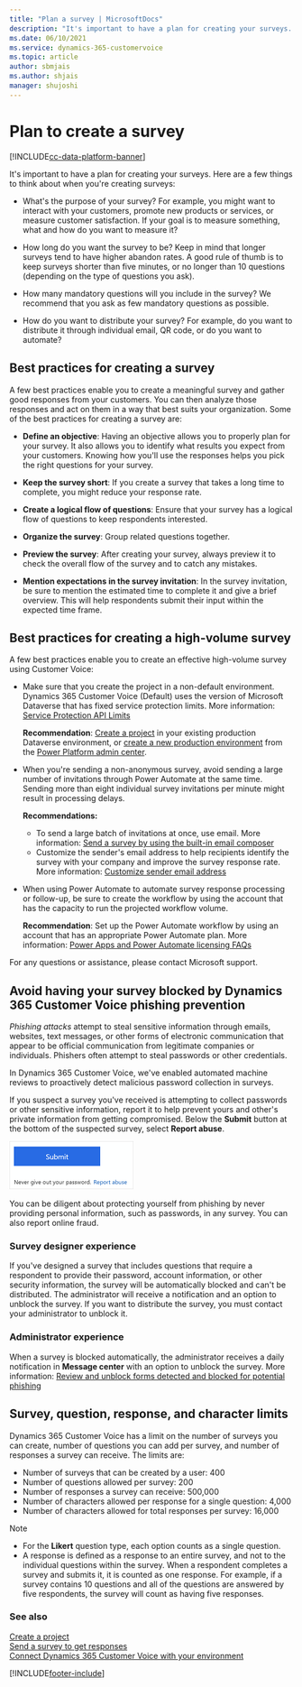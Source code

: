```yaml
---
title: "Plan a survey | MicrosoftDocs"
description: "It's important to have a plan for creating your surveys. This topic explains how to plan a survey with Customer Voice."
ms.date: 06/10/2021
ms.service: dynamics-365-customervoice
ms.topic: article
author: sbmjais
ms.author: shjais
manager: shujoshi
---
```


# Plan to create a survey

[!INCLUDE[cc-data-platform-banner](includes/cc-data-platform-banner.md)]

It's important to have a plan for creating your surveys. Here are a few things to think about when you're creating surveys:

-   What's the purpose of your survey? For example, you might want to interact with your customers, promote new products or services, or measure customer satisfaction. If your goal is to measure something, what and how do you want to measure it?

-   How long do you want the survey to be? Keep in mind that longer surveys tend to have higher abandon rates. A good rule of thumb is to keep surveys shorter than five minutes, or no longer than 10 questions (depending on the type of questions you ask).

-   How many mandatory questions will you include in the survey? We recommend that you ask as few mandatory questions as possible.

-   How do you want to distribute your survey? For example, do you want to distribute it through individual email, QR code, or do you want to automate?

## Best practices for creating a survey

A few best practices enable you to create a meaningful survey and gather good responses from your customers. You can then analyze those responses and act on them in a way that best suits your organization. Some of the best practices for creating a survey are:

- **Define an objective**: Having an objective allows you to properly plan for your survey. It also allows you to identify what results you expect from your customers. Knowing how you'll use the responses helps you pick the right questions for your survey.

- **Keep the survey short**: If you create a survey that takes a long time to complete, you might reduce your response rate.

- **Create a logical flow of questions**: Ensure that your survey has a logical flow of questions to keep respondents interested.

- **Organize the survey**: Group related questions together.

- **Preview the survey**: After creating your survey, always preview it to check the overall flow of the survey and to catch any mistakes.

- **Mention expectations in the survey invitation**: In the survey invitation, be sure to mention the estimated time to complete it and give a brief overview. This will help respondents submit their input within the expected time frame.

## Best practices for creating a high-volume survey

A few best practices enable you to create an effective high-volume survey using Customer Voice:

- Make sure that you create the project in a non-default environment. Dynamics 365 Customer Voice (Default) uses the version of Microsoft Dataverse that has fixed service protection limits. More information: [Service Protection API Limits](/powerapps/developer/common-data-service/api-limits)

  **Recommendation**: [Create a project](create-project.md) in your existing production Dataverse environment, or [create a new production environment](/power-platform/admin/create-environment) from the [Power Platform admin center](https://admin.powerplatform.microsoft.com/).

- When you're sending a non-anonymous survey, avoid sending a large number of invitations through Power Automate at the same time. Sending more than eight individual survey invitations per minute might result in processing delays.

  **Recommendations:**
  - To send a large batch of invitations at once, use email. More information: [Send a survey by using the built-in email composer](send-survey-email.md) 
  - Customize the sender's email address to help recipients identify the survey with your company and improve the survey response rate. More information: [Customize sender email address](customize-sender-email.md)

- When using Power Automate to automate survey response processing or follow-up, be sure to create the workflow by using the account that has the capacity to run the projected workflow volume.

  **Recommendation**: Set up the Power Automate workflow by using an account that has an appropriate Power Automate plan. More information: [Power Apps and Power Automate licensing FAQs](/power-platform/admin/powerapps-flow-licensing-faq)

For any questions or assistance, please contact Microsoft support.

## Avoid having your survey blocked by Dynamics 365 Customer Voice phishing prevention

*Phishing attacks* attempt to steal sensitive information through emails, websites, text messages, or other forms of electronic communication that appear to be official communication from legitimate companies or individuals. Phishers often attempt to steal passwords or other credentials.

In Dynamics 365 Customer Voice, we've enabled automated machine reviews to proactively detect malicious password collection in surveys.

If you suspect a survey you've received is attempting to collect passwords or other sensitive information, report it to help prevent yours and other's private information from getting compromised. Below the **Submit** button at the bottom of the suspected survey, select **Report abuse**.

![Report abuse link.](media/report-abuse-link.png "Report abuse link")

You can be diligent about protecting yourself from phishing by never providing personal information, such as passwords, in any survey. You can also report online fraud.

### Survey designer experience

If you've designed a survey that includes questions that require a respondent to provide their password, account information, or other security information, the survey will be automatically blocked and can't be distributed. The administrator will receive a notification and an option to unblock the survey. If you want to distribute the survey, you must contact your administrator to unblock it.

### Administrator experience

When a survey is blocked automatically, the administrator receives a daily notification in **Message center** with an option to unblock the survey. More information: [Review and unblock forms detected and blocked for potential phishing](https://support.office.com/article/review-and-unblock-forms-detected-and-blocked-for-potential-phishing-879a90d7-6ef9-4145-933a-fb53a430bced)

## Survey, question, response, and character limits

Dynamics 365 Customer Voice has a limit on the number of surveys you can create, number of questions you can add per survey, and number of responses a survey can receive. The limits are:

- Number of surveys that can be created by a user: 400
- Number of questions allowed per survey: 200
- Number of responses a survey can receive: 500,000
- Number of characters allowed per response for a single question: 4,000
- Number of characters allowed for total responses per survey: 16,000

> [!NOTE]
> - For the **Likert** question type, each option counts as a single question.
> - A response is defined as a response to an entire survey, and not to the individual questions within the survey. When a respondent completes a survey and submits it, it is counted as one response. For example, if a survey contains 10 questions and all of the questions are answered by five respondents, the survey will count as having five responses.

### See also

[Create a project](create-project.md)<br>
[Send a survey to get responses](send-survey.md) <br>
[Connect Dynamics 365 Customer Voice with your environment](connect-environment.md)<br>


[!INCLUDE[footer-include](includes/footer-banner.md)]
